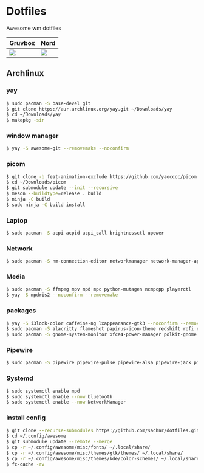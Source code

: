 # Dotfiles
Awesome wm dotfiles

|Gruvbox|Nord|
|------|------|
|![](https://i.imgur.com/CjwqHwr.png)|![](https://i.imgur.com/KgH0D21.png)|

## Archlinux

### yay
```bash
$ sudo pacman -S base-devel git
$ git clone https://aur.archlinux.org/yay.git ~/Downloads/yay
$ cd ~/Downloads/yay
$ makepkg -sir
```
### window manager
```bash
$ yay -S awesome-git --removemake --noconfirm
```
### picom
```bash
$ git clone -b feat-animation-exclude https://github.com/yaocccc/picom.git ~/Downloads/picom
$ cd ~/Downloads/picom
$ git submodule update --init --recursive
$ meson --buildtype=release . build
$ ninja -C build
$ sudo ninja -C build install
```
### Laptop
```bash
$ sudo pacman -S acpi acpid acpi_call brightnessctl upower
```
### Network
```bash
$ sudo pacman -S nm-connection-editor networkmanager network-manager-applet bluez-utils bluez blueman
```
### Media
```bash
$ sudo pacman -S ffmpeg mpv mpd mpc python-mutagen ncmpcpp playerctl
$ yay -S mpdris2 --noconfirm --removemake
```
### packages
```bash
$ yay -S i3lock-color caffeine-ng lxappearance-gtk3 --noconfirm --removemake
$ sudo pacman -S alacritty flameshot papirus-icon-theme redshift rofi nemo
$ sudo pacman -S gnome-system-monitor xfce4-power-manager polkit-gnome gnome-keyring
```
### Pipewire
```bash
$ sudo pacman -S pipewire pipewire-pulse pipewire-alsa pipewire-jack pipewire-zeroconf
```
### Systemd
```bash
$ sudo systemctl enable mpd
$ sudo systemctl enable --now bluetooth
$ sudo systemctl enable --now NetworkManager
```
### install config
```bash
$ git clone --recurse-submodules https://github.com/sachnr/dotfiles.git ~/.config/awesome
$ cd ~/.config/awesome
$ git submodule update --remote --merge
$ cp -r ~/.config/awesome/misc/fonts/ ~/.local/share/
$ cp -r ~/.config/awesome/misc/themes/gtk/themes/ ~/.local/share/
$ cp -r ~/.config/awesome/misc/themes/kde/color-schemes/ ~/.local/share/
$ fc-cache -rv
```


